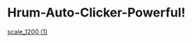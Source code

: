 # Hrum-Auto-Clicker-Powerful!
[scale_1200 (1)](https://github.com/user-attachments/assets/28405542-6090-4cff-9bac-9440000cbd06)
